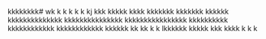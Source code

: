 kkkkkkkk# wk
k
k
k
k
k
kj
kkk
kkkkk
kkkk
kkkkkkk
kkkkkkk
kkkkkk
kkkkkkkkkkkkkk
kkkkkkkkkkkkkkk
kkkkkkkkkkkkkkkk
kkkkkkkkkk
kkkkkkkkkkkk
kkkkkkkkkkkk
kkkkkk
kk
kk
k
k
lkkkkkk
kkkkk
kkk
kkkk
k
k
k

